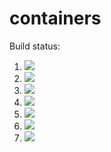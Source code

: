 # containers

Build status:

1. [![](https://github.com/sam9807/containers-project/workflows/tests-fibonacci/badge.svg)](https://github.com/sam9807/containers-project/actions?query=workflow%3Atests-fibonacci)
1. [![](https://github.com/sam9807/containers-project/actions/workflows/tests-AVLTree.yml/badge.svg)](https://github.com/sam9807/containers-project/actions?query=workflow%3Atests-AVLTree)
1. [![](https://github.com/sam9807/containers-project/actions/workflows/tests-binarytree.yml/badge.svg)](https://github.com/sam9807/containers-project/actions?query=workflow%3Atests-binarytree)
1. [![](https://github.com/sam9807/containers-project/workflows/tests-BST/badge.svg)](https://github.com/sam9807/containers-project/actions?query=workflow%3Atests-BST)
1. [![](https://github.com/sam9807/containers-project/workflows/tests-range/badge.svg)](https://github.com/sam9807/containers-project/actions?query=workflow%3Atests-range)
1. [![](https://github.com/sam9807/containers-project/workflows/tests-unicode/badge.svg)](https://github.com/sam9807/containers-project/actions?query=workflow%3Atests-unicode)
1. [![](https://github.com/sam9807/containers-project/workflows/tests-Heap/badge.svg)](https://github.com/sam9807/containers-project/actions?query=workflow%3Atests-Heap)
